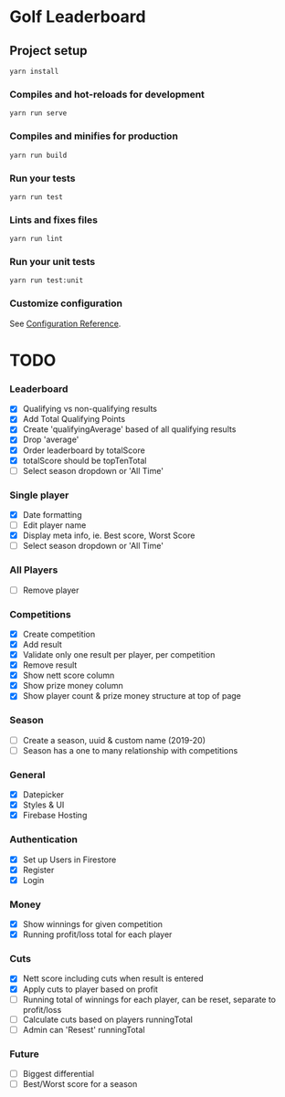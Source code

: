 # Golf Leaderboard #

## Project setup
```
yarn install
```

### Compiles and hot-reloads for development
```
yarn run serve
```

### Compiles and minifies for production
```
yarn run build
```

### Run your tests
```
yarn run test
```

### Lints and fixes files
```
yarn run lint
```

### Run your unit tests
```
yarn run test:unit
```

### Customize configuration
See [Configuration Reference](https://cli.vuejs.org/config/).



# TODO #

### Leaderboard
- [x] Qualifying vs non-qualifying results
- [x] Add Total Qualifying Points
- [x] Create 'qualifyingAverage' based of all qualifying results
- [x] Drop 'average'
- [x] Order leaderboard by totalScore
- [x] totalScore should be topTenTotal
- [ ] Select season dropdown or 'All Time'

### Single player
- [x] Date formatting
- [ ] Edit player name
- [x] Display meta info, ie. Best score, Worst Score
- [ ] Select season dropdown or 'All Time'

### All Players
- [ ] Remove player

### Competitions
- [x] Create competition
- [x] Add result
- [x] Validate only one result per player, per competition
- [x] Remove result
- [x] Show nett score column
- [x] Show prize money column
- [x] Show player count & prize money structure at top of page

### Season
- [ ] Create a season, uuid & custom name (2019-20) 
- [ ] Season has a one to many relationship with competitions

### General
- [x] Datepicker
- [x] Styles & UI
- [x] Firebase Hosting

### Authentication
- [x] Set up Users in Firestore
- [x] Register
- [x] Login

### Money
- [x] Show winnings for given competition
- [x] Running profit/loss total for each player

### Cuts
- [x] Nett score including cuts when result is entered
- [x] Apply cuts to player based on profit
- [ ] Running total of winnings for each player, can be reset, separate to profit/loss
- [ ] Calculate cuts based on players runningTotal
- [ ] Admin can 'Resest' runningTotal

### Future
 - [ ] Biggest differential
 - [ ] Best/Worst score for a season
